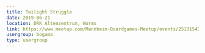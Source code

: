 ```yaml
---
title: Twilight Struggle
date: 2019-06-21
location: DRK Altenzentrum, Worms
link: https://www.meetup.com/Mannheim-Boardgames-Meetup/events/251315423/
usergroup: bogama
type: usergroup
---
```

